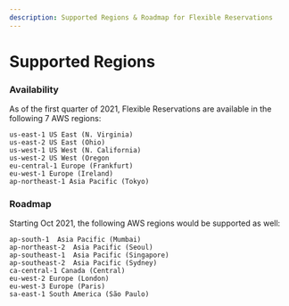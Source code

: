 ```yaml
---
description: Supported Regions & Roadmap for Flexible Reservations
---
```


# Supported Regions

### Availability

As of the first quarter of 2021, Flexible Reservations are available in the following 7 AWS regions:

```text
us-east-1 US East (N. Virginia)
us-east-2 US East (Ohio)
us-west-1 US West (N. California)
us-west-2 US West (Oregon
eu-central-1 Europe (Frankfurt)
eu-west-1 Europe (Ireland)
ap-northeast-1 Asia Pacific (Tokyo)
```

### Roadmap

Starting Oct 2021, the following AWS regions would be supported as well:

```text
ap-south-1  Asia Pacific (Mumbai)
ap-northeast-2  Asia Pacific (Seoul)
ap-southeast-1  Asia Pacific (Singapore)
ap-southeast-2  Asia Pacific (Sydney)
ca-central-1 Canada (Central)
eu-west-2 Europe (London)
eu-west-3 Europe (Paris)
sa-east-1 South America (São Paulo)
```

